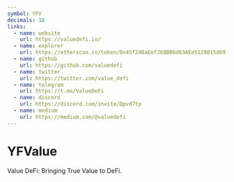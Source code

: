 ```yaml
---
symbol: YFV
decimals: 18
links:
  - name: website
    url: https://valuedefi.io/
  - name: explorer
    url: https://etherscan.io/token/0x45f24BaEef268BB6d63AEe5129015d69702BCDfa
  - name: github
    url: https://github.com/valuedefi
  - name: twitter
    url: https://twitter.com/value_defi
  - name: telegram
    url: https://t.me/ValueDeFi
  - name: discord
    url: https://discord.com/invite/Dpvd7tp
  - name: medium
    url: https://medium.com/@valuedefi
---
```


# YFValue

Value DeFi: Bringing True Value to DeFi.
